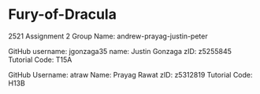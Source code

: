 # Fury-of-Dracula
2521 Assignment 2
Group Name: andrew-prayag-justin-peter

GitHub username: jgonzaga35
name: Justin Gonzaga
zID: z5255845
Tutorial Code: T15A

GitHub Username: atraw
Name: Prayag Rawat
zID: z5312819
Tutorial Code: H13B

